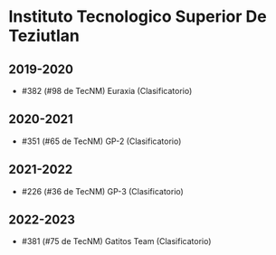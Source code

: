 # Instituto Tecnologico Superior De Teziutlan

## 2019-2020

- #382 (#98 de TecNM) Euraxia (Clasificatorio)

## 2020-2021

- #351 (#65 de TecNM) GP-2 (Clasificatorio)

## 2021-2022

- #226 (#36 de TecNM) GP-3 (Clasificatorio)

## 2022-2023

- #381 (#75 de TecNM) Gatitos Team (Clasificatorio)


